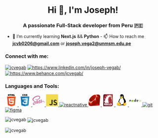 <h1 align="center">Hi 👋, I'm Joseph!</h1>
<h3 align="center">A passionate Full-Stack developer from Peru 🇵🇪</h3>

- 🌱 I’m currently learning **Next.js** && **Python** - 📫 How to reach me
**jcvb0206@gmail.com** or **joseph.vega2@unmsm.edu.pe**

<h3 align="left">Connect with me:</h3>
<p align="left">
  <a href="https://twitter.com/jcvegab" target="_blank"
    ><img
      align="center"
      src="https://logodownload.org/wp-content/uploads/2014/09/twitter-logo-1.png"
      alt="jcvegab"
      height="30"
      width="40"
  /></a>
  <a href="https://www.linkedin.com/in/joseph-vegab/" target="_blank"
    ><img
      align="center"
      src="https://image.flaticon.com/icons/png/512/174/174857.png"
      alt="https://www.linkedin.com/in/joseph-vegab/"
      height="40"
      width="40"
  /></a>
  <a href="https://www.behance.net/jcvegab/" target="_blank"
    ><img
      align="center"
      src="https://image.flaticon.com/icons/png/512/145/145799.png"
      alt="https://www.behance.com/jcvegab/"
      height="40"
      width="40"
  /></a>
</p>

<h3 align="left">Languages and Tools:</h3>
<p align="left">
  <a href="https://www.w3.org/html/" target="_blank">
    <img
      src="https://raw.githubusercontent.com/devicons/devicon/master/icons/html5/html5-original-wordmark.svg"
      alt="html5"
      width="40"
      height="40"
    />
  </a>
  <a href="https://www.w3schools.com/css/" target="_blank">
    <img
      src="https://raw.githubusercontent.com/devicons/devicon/master/icons/css3/css3-original-wordmark.svg"
      alt="css3"
      width="40"
      height="40"
    />
  </a>
  <a href="https://sass-lang.com" target="_blank">
    <img
      src="https://raw.githubusercontent.com/devicons/devicon/master/icons/sass/sass-original.svg"
      alt="sass"
      width="40"
      height="40"
    />
  </a>
  <a
    href="https://developer.mozilla.org/en-US/docs/Web/JavaScript"
    target="_blank"
  >
    <img
      src="https://raw.githubusercontent.com/devicons/devicon/master/icons/javascript/javascript-original.svg"
      alt="javascript"
      width="40"
      height="40"
    />
  </a>
  <a href="https://reactnative.dev/" target="_blank">
    <img
      src="https://reactnative.dev/img/header_logo.svg"
      alt="reactnative"
      width="40"
      height="40"
    />
  </a>
  <a href="https://www.ruby-lang.org/en/" target="_blank">
    <img
      src="https://raw.githubusercontent.com/devicons/devicon/master/icons/ruby/ruby-original.svg"
      alt="ruby"
      width="40"
      height="40"
    />
  </a>
  <a href="https://rubyonrails.org" target="_blank">
    <img
      src="https://raw.githubusercontent.com/devicons/devicon/master/icons/rails/rails-original-wordmark.svg"
      alt="rails"
      width="40"
      height="40"
    />
  </a>
  <a href="https://www.linux.org/" target="_blank">
    <img
      src="https://raw.githubusercontent.com/devicons/devicon/master/icons/linux/linux-original.svg"
      alt="linux"
      width="40"
      height="40"
    />
  </a>
  <a href="https://nodejs.org" target="_blank">
    <img
      src="https://raw.githubusercontent.com/devicons/devicon/master/icons/nodejs/nodejs-original-wordmark.svg"
      alt="nodejs"
      width="40"
      height="40"
    />
  </a>
  <a href="https://git-scm.com/" target="_blank">
    <img
      src="https://www.vectorlogo.zone/logos/git-scm/git-scm-icon.svg"
      alt="git"
      width="40"
      height="40"
    />
  </a>
  <a href="https://www.figma.com/" target="_blank">
    <img
      src="https://www.vectorlogo.zone/logos/figma/figma-icon.svg"
      alt="figma"
      width="40"
      height="40"
    />
  </a>
</p>
<p>
  <img
    align="left"
    src="https://github-readme-stats.vercel.app/api/top-langs?username=jcvegab&show_icons=true&locale=en&layout=compact"
    alt="jcvegab"
  />
</p>
<p>
  &nbsp;<img
    align="center"
    src="https://github-readme-stats.vercel.app/api?username=jcvegab&show_icons=true&locale=en"
    alt="jcvegab"
  />
</p>
<p>
  <img
    align="center"
    src="https://github-readme-streak-stats.herokuapp.com/?user=jcvegab&"
    alt="jcvegab"
  />
</p>
